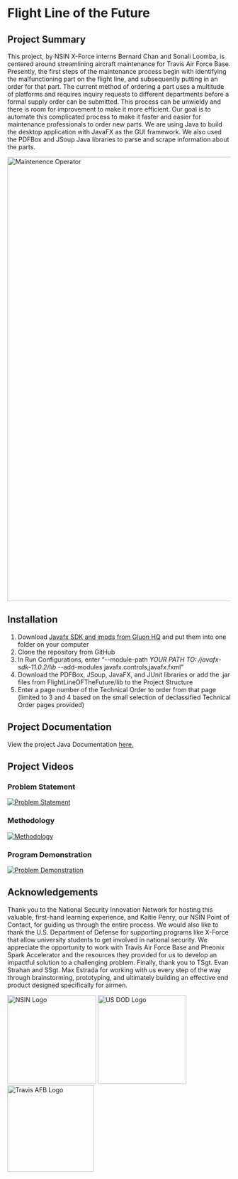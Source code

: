 # Flight Line of the Future
## Project Summary
This project, by NSIN X-Force interns Bernard Chan and Sonali Loomba, is centered around streamlining aircraft maintenance for Travis Air Force Base. Presently, the first steps of the maintenance process begin with identifying the malfunctioning part on the flight line, and subsequently putting in an order for that part. The current method of ordering a part uses a multitude of platforms and requires inquiry requests to different departments before a formal supply order can be submitted. This process can be unwieldy and there is room for improvement to make it more efficient. Our goal is to automate this complicated process to make it faster and easier for maintenance professionals to order new parts. We are using Java to build the desktop application with JavaFX as the GUI framework. We also used the PDFBox and JSoup Java libraries to parse and scrape information about the parts. 

<img src="https://www.stripes.com/polopoly_fs/1.567693.1549556653!/image/image.jpg_gen/derivatives/landscape_900/image.jpg"
     alt="Maintenence Operator" width="1000" />
     
## Installation
1. Download [Javafx SDK and jmods from Gluon HQ]( https://gluonhq.com/products/javafx/) and put them into one folder on your computer
2. Clone the repository from GitHub
3. In Run Configurations, enter “--module-path *YOUR PATH TO: /javafx-sdk-11.0.2/lib* --add-modules javafx.controls,javafx.fxml”
4. Download the PDFBox, JSoup, JavaFX, and JUnit libraries or add the .jar files from FlightLineOFTheFuture/lib to the Project Structure
5. Enter a page number of the Technical Order to order from that page (limited to 3 and 4 based on the small selection of declassified Technical Order pages provided)

## Project Documentation
View the project Java Documentation [here.](https://bernardmc8.github.io/FLOTFJavaDoc/)

## Project Videos
### Problem Statement 
[![Problem Statement](http://img.youtube.com/vi/L2CiMDEHdH8/0.jpg)](https://youtu.be/L2CiMDEHdH8 "Problem Statement")
### Methodology
[![Methodology](http://img.youtube.com/vi/UX1NaFna_Nc/0.jpg)](https://youtu.be/UX1NaFna_Nc "Methodology")
### Program Demonstration 
[![Problem Demonstration](http://img.youtube.com/vi/TsZh8A7L9Do/0.jpg)](https://youtu.be/TsZh8A7L9Do "Problem Demonstration")

## Acknowledgements
Thank you to the National Security Innovation Network for hosting this valuable, first-hand learning experience, and Kaitie Penry, our NSIN Point of Contact, for guiding us through the entire process. We would also like to thank the U.S. Department of Defense for supporting programs like X-Force that allow university students to get involved in national security. We appreciate the opportunity to work with Travis Air Force Base and Pheonix Spark Accelerator and the resources they provided for us to develop an impactful solution to a challenging problem. Finally, thank you to TSgt. Evan Strahan and SSgt. Max Estrada for working with us every step of the way through brainstorming, prototyping, and ultimately building an effective end product designed specifically for airmen.

<img src="https://www.nsin.us/assets/img/app/social-media/fb-og-tag-image.png"
     alt="NSIN Logo" height = "200"/>
<img src="https://www.nsin.us/assets/img/content/events/logo-dod.jpg"
     alt="US DOD Logo" height="200"/>
<img src="https://scontent-atl3-2.xx.fbcdn.net/v/t1.0-9/49755997_2099479013465396_3913156020624424960_o.jpg?_nc_cat=103&_nc_sid=09cbfe&_nc_ohc=MpcJObXMEf4AX87Ktfa&_nc_oc=AQnzxTeQqEqNtUJecRbrKL47IFMjelOYmknJoMCDAVRef0wsIiVOHAi9djnhBFVxKfg&_nc_ht=scontent-atl3-2.xx&oh=87d77c7672e40aea7a563b799af92638&oe=5F58121F"
     alt="Travis AFB Logo" height="195"/>
     
